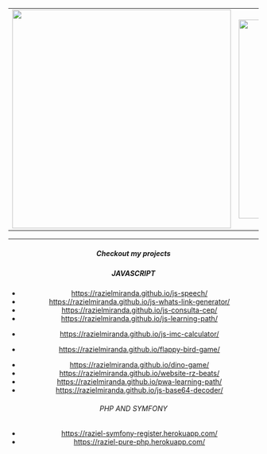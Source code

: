 <center>
    <table align="center">
      <tr>
          <td>
              <img width="440px" align="center" src="https://github-readme-stats.vercel.app/api?username=razielmiranda&count_private=true&hide_border=true" />
          </td>
          <td>
              <img width="400px" align="center" src="https://github-readme-stats.vercel.app/api/top-langs/?username=razielmiranda&hide=html&layout=compact&count_private=true&hide_border=true" /> 
          </td>
      </tr>  
    </table>
</center>

<hr>


<center>
<h5>Checkout my projects</h5>
<table align="center">
<tr>
    <h5 id="javascript">JAVASCRIPT</h5>
<ul>
<li><a href="https://razielmiranda.github.io/js-speech/">https://razielmiranda.github.io/js-speech/</a></li>
<li><a href="https://razielmiranda.github.io/js-whats-link-generator/">https://razielmiranda.github.io/js-whats-link-generator/</a></li>
<li><a href="https://razielmiranda.github.io/js-consulta-cep/">https://razielmiranda.github.io/js-consulta-cep/</a></li>
<li><a href="https://razielmiranda.github.io/js-learning-path/">https://razielmiranda.github.io/js-learning-path/</a></li>
<li><p><a href="https://razielmiranda.github.io/js-imc-calculator/">https://razielmiranda.github.io/js-imc-calculator/</a></p>
</li>
<li><p><a href="https://razielmiranda.github.io/flappy-bird-game/">https://razielmiranda.github.io/flappy-bird-game/</a></p>
</li>
<li><a href="https://razielmiranda.github.io/dino-game/">https://razielmiranda.github.io/dino-game/</a></li>
<li><a href="https://razielmiranda.github.io/website-rz-beats/">https://razielmiranda.github.io/website-rz-beats/</a></li>
<li><a href="https://razielmiranda.github.io/pwa-learning-path/">https://razielmiranda.github.io/pwa-learning-path/</a></li>
<li><a href="https://razielmiranda.github.io/js-base64-decoder/">https://razielmiranda.github.io/js-base64-decoder/</a></li>
</ul>

</tr>

<tr>
<h6 id="php-and-symfony">PHP AND SYMFONY</h6>
<ul>
    <li><a href="https://raziel-symfony-register.herokuapp.com/">https://raziel-symfony-register.herokuapp.com/</a></li>
    <li><a href="https://raziel-pure-php.herokuapp.com/">https://raziel-pure-php.herokuapp.com/</a></li>
</ul>
</tr>

</table>
</center>
